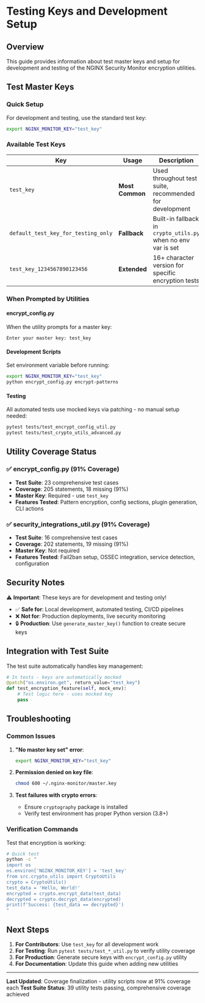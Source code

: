 # Testing Keys and Development Setup

## Overview

This guide provides information about test master keys and setup for development and testing of the
NGINX Security Monitor encryption utilities.

## Test Master Keys

### Quick Setup

For development and testing, use the standard test key:

```bash
export NGINX_MONITOR_KEY="test_key"
```

### Available Test Keys

| Key                                 | Usage           | Description                                                   |
| ----------------------------------- | --------------- | ------------------------------------------------------------- |
| `test_key`                          | **Most Common** | Used throughout test suite, recommended for development       |
| `default_test_key_for_testing_only` | **Fallback**    | Built-in fallback in `crypto_utils.py` when no env var is set |
| `test_key_1234567890123456`         | **Extended**    | 16+ character version for specific encryption tests           |

### When Prompted by Utilities

#### encrypt_config.py

When the utility prompts for a master key:

```text
Enter your master key: test_key
```

#### Development Scripts

Set environment variable before running:

```bash
export NGINX_MONITOR_KEY="test_key"
python encrypt_config.py encrypt-patterns
```

#### Testing

All automated tests use mocked keys via patching - no manual setup needed:

```bash
pytest tests/test_encrypt_config_util.py
pytest tests/test_crypto_utils_advanced.py
```

## Utility Coverage Status

### ✅ encrypt_config.py (91% Coverage)

- **Test Suite**: 23 comprehensive test cases
- **Coverage**: 205 statements, 18 missing (91%)
- **Master Key**: Required - use `test_key`
- **Features Tested**: Pattern encryption, config sections, plugin generation, CLI actions

### ✅ security_integrations_util.py (91% Coverage)

- **Test Suite**: 16 comprehensive test cases
- **Coverage**: 202 statements, 19 missing (91%)
- **Master Key**: Not required
- **Features Tested**: Fail2ban setup, OSSEC integration, service detection, configuration

## Security Notes

⚠️ **Important**: These keys are for development and testing only!

- ✅ **Safe for**: Local development, automated testing, CI/CD pipelines
- ❌ **Not for**: Production deployments, live security monitoring
- 🔒 **Production**: Use `generate_master_key()` function to create secure keys

## Integration with Test Suite

The test suite automatically handles key management:

```python
# In tests - keys are automatically mocked
@patch("os.environ.get", return_value="test_key")
def test_encryption_feature(self, mock_env):
    # Test logic here - uses mocked key
    pass
```

## Troubleshooting

### Common Issues

1. **"No master key set" error**:

   ```bash
   export NGINX_MONITOR_KEY="test_key"
   ```

1. **Permission denied on key file**:

   ```bash
   chmod 600 ~/.nginx-monitor/master.key
   ```

1. **Test failures with crypto errors**:

   - Ensure `cryptography` package is installed
   - Verify test environment has proper Python version (3.8+)

### Verification Commands

Test that encryption is working:

```bash
# Quick test
python -c "
import os
os.environ['NGINX_MONITOR_KEY'] = 'test_key'
from src.crypto_utils import CryptoUtils
crypto = CryptoUtils()
test_data = 'Hello, World!'
encrypted = crypto.encrypt_data(test_data)
decrypted = crypto.decrypt_data(encrypted)
print(f'Success: {test_data == decrypted}')
"
```

## Next Steps

1. **For Contributors**: Use `test_key` for all development work
1. **For Testing**: Run `pytest tests/test_*_util.py` to verify utility coverage
1. **For Production**: Generate secure keys with `encrypt_config.py` utility
1. **For Documentation**: Update this guide when adding new utilities

______________________________________________________________________

**Last Updated**: Coverage finalization - utility scripts now at 91% coverage each
**Test Suite Status**: 39 utility tests passing, comprehensive coverage achieved
